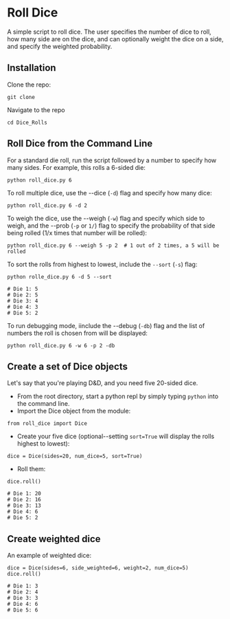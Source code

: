 # Roll Dice

A simple script to roll dice. The user specifies the number of dice to roll, how many side are on the dice, and can optionally weight the dice on a side, and specify the weighted probability.

Installation
----

Clone the repo:

```
git clone
```

Navigate to the repo

```
cd Dice_Rolls
```

Roll Dice from the Command Line
----

For a standard die roll, run the script followed by a number to specify how many sides.
For example, this rolls a 6-sided die:

```
python roll_dice.py 6
```

To roll multiple dice, use the --dice (`-d`) flag and specify how many dice:

```
python roll_dice.py 6 -d 2
```

To weigh the dice, use the --weigh (`-w`) flag and specify which side to weigh, and the --prob (`-p` or `1/`) flag to specify the probability of that side being rolled (1/x times that number will be rolled):

```
python roll_dice.py 6 --weigh 5 -p 2  # 1 out of 2 times, a 5 will be rolled
```

To sort the rolls from highest to lowest, include the `--sort` (`-s`) flag:

```
python rolle_dice.py 6 -d 5 --sort

# Die 1: 5
# Die 2: 5
# Die 3: 4
# Die 4: 3
# Die 5: 2
```

To run debugging mode, iinclude the --debug (`-db`) flag and the list of numbers the roll is chosen from will be displayed:

```
python roll_dice.py 6 -w 6 -p 2 -db
```

Create a set of Dice objects
----

Let's say that you're playing D&D, and you need five 20-sided dice.

- From the root directory, start a python repl by simply typing `python` into the command line.
- Import the Dice object from the module:

```
from roll_dice import Dice
```

- Create your five dice (optional--setting `sort=True` will display the rolls highest to lowest):

```
dice = Dice(sides=20, num_dice=5, sort=True)
```

- Roll them:

```
dice.roll()

# Die 1: 20
# Die 2: 16
# Die 3: 13
# Die 4: 6
# Die 5: 2
```

Create weighted dice
----

An example of weighted dice:

```
dice = Dice(sides=6, side_weighted=6, weight=2, num_dice=5)
dice.roll()

# Die 1: 3
# Die 2: 4
# Die 3: 3
# Die 4: 6
# Die 5: 6
```
